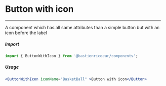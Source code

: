 # Button with icon

<!-- STORY -->

<hr>

A component which has all same attributes than a simple button but with an icon before the label

##### Import

```js
import { ButtonWithIcon } from '@bastienricoeur/components';
```

##### Usage

```jsx
<ButtonWithIcon iconName="BasketBall" >Button with icon</Button>
```
